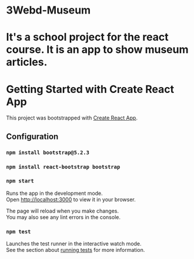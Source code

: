 # 3Webd-Museum
It's a school project for the react course. It is an app to show museum articles.
=======
# Getting Started with Create React App

This project was bootstrapped with [Create React App](https://github.com/facebook/create-react-app).

## Configuration

### `npm install bootstrap@5.2.3`
### `npm install react-bootstrap bootstrap`
### `npm start`


Runs the app in the development mode.\
Open [http://localhost:3000](http://localhost:3000) to view it in your browser.

The page will reload when you make changes.\
You may also see any lint errors in the console.

### `npm test`

Launches the test runner in the interactive watch mode.\
See the section about [running tests](https://facebook.github.io/create-react-app/docs/running-tests) for more information.
